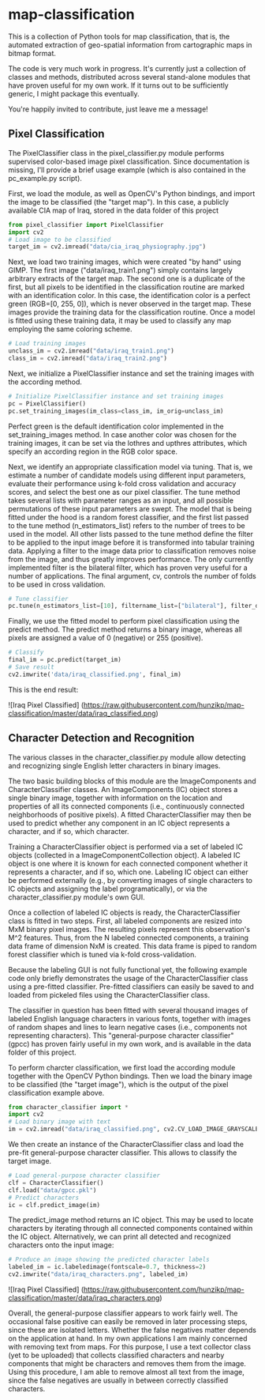 # map-classification
This is a collection of Python tools for map classification, that is, the automated extraction of geo-spatial information from cartographic maps in bitmap format.

The code is very much work in progress. 
It's currently just a collection of classes and methods, distributed across several stand-alone modules that have proven useful for my own work.
If it turns out to be sufficiently generic, I might package this eventually.

You're happily invited to contribute, just leave me a message!


## Pixel Classification

The PixelClassifier class in the pixel_classifier.py module performs supervised color-based image pixel classification.
Since documentation is missing, I'll provide a brief usage example (which is also contained in the pc_example.py script).

First, we load the module, as well as OpenCV's Python bindings, and import the image to be classified (the "target map"). 
In this case, a publicly available CIA map of Iraq, stored in the data folder of this project

```python
from pixel_classifier import PixelClassifier
import cv2
# Load image to be classified
target_im = cv2.imread("data/cia_iraq_physiography.jpg")
```

Next, we load two training images, which were created "by hand" using GIMP. 
The first image ("data/iraq_train1.png") simply contains largely arbitrary extracts of the target map.
The second one is a duplicate of the first, but all pixels to be identified in the classification routine are marked with an identification color.
In this case, the identification color is a perfect green (RGB=[0, 255, 0]), which is never observed in the target map.
These images provide the training data for the classification routine. 
Once a model is fitted using these training data, it may be used to classify any map employing the same coloring scheme.

```python
# Load training images
unclass_im = cv2.imread("data/iraq_train1.png")
class_im = cv2.imread("data/iraq_train2.png")
```

Next, we initialize a PixelClassifier instance and set the training images with the according method.

```python
# Initialize PixelClassifier instance and set training images
pc = PixelClassifier()
pc.set_training_images(im_class=class_im, im_orig=unclass_im)
```

Perfect green is the default identification color implemented in the set_training_images method.
In case another color was chosen for the training images, it can be set via the lothres and upthres attributes, which specify an according region in the RGB color space.

Next, we identify an appropriate classification model via tuning.
That is, we estimate a number of candidate models using different input parameters, evaluate their performance using k-fold cross validation and accuracy scores, and select the best one as our pixel classifier.
The tune method takes several lists with parameter ranges as an input, and all possible permutations of these input parameters are swept.
The model that is being fitted under the hood is a random forest classifier, and the first list passed to the tune method (n_estimators_list) refers to the number of trees to be used in the model.
All other lists passed to the tune method define the filter to be applied to the input image before it is transformed into tabular training data.
Applying a filter to the image data prior to classification removes noise from the image, and thus greatly improves performance.
The only currently implemented filter is the bilateral filter, which has proven very useful for a number of applications.
The final argument, cv, controls the number of folds to be used in cross validation.

```python
# Tune classifier
pc.tune(n_estimators_list=[10], filtername_list=["bilateral"], filter_d_list=range(5,30,5), filter_sigmacolor_list=range(20,100,20), filter_sigmaspace_list=range(20,100,20), cv=5)
```

Finally, we use the fitted model to perform pixel classification using the predict method.
The predict method returns a binary image, whereas all pixels are assigned a value of 0 (negative) or 255 (positive).

```python
# Classify
final_im = pc.predict(target_im)
# Save result
cv2.imwrite('data/iraq_classified.png', final_im)
```

This is the end result:

![Iraq Pixel Classified]
(https://raw.githubusercontent.com/hunzikp/map-classification/master/data/iraq_classified.png)


## Character Detection and Recognition

The various classes in the character_classifier.py module allow detecting and recognizing single English letter characters in binary images.

The two basic building blocks of this module are the ImageComponents and CharacterClassifier classes.
An ImageComponents (IC) object stores a single binary image, together with information on the location and properties of all its connected components (i.e., continuously connected neighborhoods of positive pixels).
A fitted CharacterClassifier may then be used to predict whether any component in an IC object represents a character, and if so, which character.

Training a CharacterClassifier object is performed via a set of labeled IC objects (collected in a ImageComponentCollection object).
A labeled IC object is one where it is known for each connected component whether it represents a character, and if so, which one.
Labeling IC object can either be performed externally (e.g., by converting images of single characters to IC objects and assigning the label programatically),
or via the character_classifier.py module's own GUI.

Once a collection of labeled IC objects is ready, the CharacterClassifier class is fitted in two steps.
First, all labeled components are resized into MxM binary pixel images.
The resulting pixels represent this observation's M^2 features.
Thus, from the N labeled connected components, a training data frame of dimension NxM is created.
This data frame is piped to random forest classifier which is tuned via k-fold cross-validation.

Because the labeling GUI is not fully functional yet, the following example code only briefly demonstrates the usage of the CharacterClassifier class using a pre-fitted classifier.
Pre-fitted classifiers can easily be saved to and loaded from pickeled files using the CharacterClassifier class.

The classifier in question has been fitted with several thousand images of labeled English language characters in various fonts, together with images of random shapes and lines to learn negative cases (i.e., components not representing characters).
This "general-purpose character classifier" (gpcc) has proven fairly useful in my own work, and is available in the data folder of this project.

To perform charcter classification, we first load the according module together with the OpenCV Python bindings.
Then we load the binary image to be classified (the "target image"), which is the output of the pixel classification example above.

```python
from character_classifier import *
import cv2
# Load binary image with text
im = cv2.imread("data/iraq_classified.png", cv2.CV_LOAD_IMAGE_GRAYSCALE)
```

We then create an instance of the CharacterClassifier class and load the pre-fit general-purpose character classifier.
This allows to classify the target image.

```python
# Load general-purpose character classifier
clf = CharacterClassifier()
clf.load("data/gpcc.pkl")
# Predict characters
ic = clf.predict_image(im)
```

The predict_image method returns an IC object.
This may be used to locate characters by iterating through all connected components contained within the IC object.
Alternatively, we can print all detected and recognized characters onto the input image:

```python
# Produce an image showing the predicted character labels
labeled_im = ic.labeledimage(fontscale=0.7, thickness=2)
cv2.imwrite("data/iraq_characters.png", labeled_im)
```

![Iraq Pixel Classified]
(https://raw.githubusercontent.com/hunzikp/map-classification/master/data/iraq_characters.png)

Overall, the general-purpose classifier appears to work fairly well.
The occasional false positive can easily be removed in later processing steps, since these are isolated letters.
Whether the false negatives matter depends on the application at hand. 
In my own applications I am mainly concerned with removing text from maps. 
For this purpose, I use a text collector class (yet to be uploaded) that collects classified characters and nearby components that might be characters and removes them from the image.
Using this procedure, I am able to remove almost all text from the image, since the false negatives are usually in between correctly classified characters.
